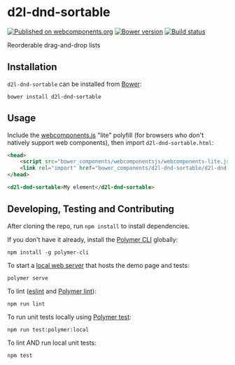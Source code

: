 # d2l-dnd-sortable
[![Published on webcomponents.org](https://img.shields.io/badge/webcomponents.org-published-blue.svg)](https://www.webcomponents.org/element/Brightspace/dnd-sortable)
[![Bower version][bower-image]][bower-url]
[![Build status][ci-image]][ci-url]

Reorderable drag-and-drop lists

## Installation

`d2l-dnd-sortable` can be installed from [Bower][bower-url]:
```shell
bower install d2l-dnd-sortable
```

## Usage

Include the [webcomponents.js](http://webcomponents.org/polyfills/) "lite" polyfill (for browsers who don't natively support web components), then import `d2l-dnd-sortable.html`:

```html
<head>
	<script src="bower_components/webcomponentsjs/webcomponents-lite.js"></script>
	<link rel="import" href="bower_components/d2l-dnd-sortable/d2l-dnd-sortable.html">
</head>
```

<!---
```
<custom-element-demo>
  <template>
    <script src="../webcomponentsjs/webcomponents-lite.js"></script>
    <link rel="import" href="../d2l-typography/d2l-typography.html">
    <link rel="import" href="d2l-dnd-sortable.html">
    <custom-style include="d2l-typography">
      <style is="custom-style" include="d2l-typography"></style>
    </custom-style>
    <style>
      html {
        font-size: 20px;
        font-family: 'Lato', 'Lucida Sans Unicode', 'Lucida Grande', sans-serif;
      }
    </style>
    <next-code-block></next-code-block>
  </template>
</custom-element-demo>
```
-->
```html
<d2l-dnd-sortable>My element</d2l-dnd-sortable>
```

## Developing, Testing and Contributing

After cloning the repo, run `npm install` to install dependencies.

If you don't have it already, install the [Polymer CLI](https://www.polymer-project.org/3.0/docs/tools/polymer-cli) globally:

```shell
npm install -g polymer-cli
```

To start a [local web server](https://www.polymer-project.org/3.0/docs/tools/polymer-cli-commands#serve) that hosts the demo page and tests:

```shell
polymer serve
```

To lint ([eslint](http://eslint.org/) and [Polymer lint](https://www.polymer-project.org/3.0/docs/tools/polymer-cli-commands#lint)):

```shell
npm run lint
```

To run unit tests locally using [Polymer test](https://www.polymer-project.org/3.0/docs/tools/polymer-cli-commands#tests):

```shell
npm run test:polymer:local
```

To lint AND run local unit tests:

```shell
npm test
```

[bower-url]: http://bower.io/search/?q=d2l-dnd-sortable
[bower-image]: https://badge.fury.io/bo/d2l-dnd-sortable.svg
[ci-url]: https://travis-ci.org/Brightspace/dnd-sortable
[ci-image]: https://travis-ci.org/Brightspace/dnd-sortable.svg?branch=master

